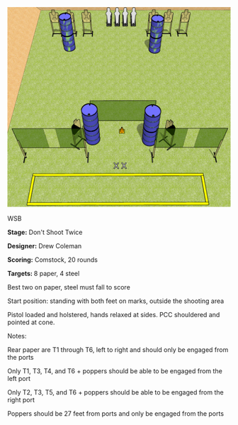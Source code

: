 ![Don't Shoot Twice](Stage%20Design.png)

WSB

<b>Stage:</b> Don't Shoot Twice

<b>Designer:</b> Drew Coleman

<b>Scoring:</b> Comstock, 20 rounds

<b>Targets: </b>8 paper, 4 steel

Best two on paper, steel must fall to score

Start position: standing with both feet on marks, outside the shooting area

Pistol loaded and holstered, hands relaxed at sides. PCC shouldered and pointed at cone.

Notes:

Rear paper are T1 through T6, left to right and should only be engaged from the ports

Only T1, T3, T4, and T6 + poppers should be able to be engaged from the left port

Only T2, T3, T5, and T6 + poppers should be able to be engaged from the right port

Poppers should be 27 feet from ports and only be engaged from the ports

